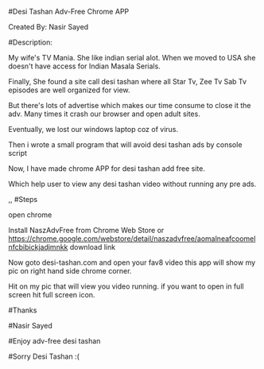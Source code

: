 #Desi Tashan  Adv-Free Chrome APP

Created By: Nasir Sayed


#Description:

My wife's TV Mania. She like indian serial alot. When we moved to USA she doesn't have access for Indian Masala Serials. 

Finally, She found a site call desi tashan where all Star Tv, Zee Tv Sab Tv episodes are well organized for view.

But there's lots of advertise which makes our time consume to close it the adv. Many times it crash our browser and open adult sites.

Eventually, we lost our windows laptop coz of virus.

Then i wrote a small program that will avoid desi tashan ads by console script

Now, I have made chrome APP for desi tashan add free site.

Which help user to view any desi tashan video without running any pre ads.

,,
#Steps

open chrome

Install NaszAdvFree from Chrome Web Store or https://chrome.google.com/webstore/detail/naszadvfree/aomalneafcoomelnfcbibickjadjmnkk download link


Now goto desi-tashan.com and open your fav8 video this app will show my pic on right hand side chrome corner.

Hit on my pic that will view you video running. if you want to open in full screen hit full screen icon.


#Thanks


#Nasir Sayed


#Enjoy adv-free desi tashan

#Sorry Desi Tashan :(
